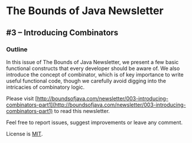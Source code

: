 # The Bounds of Java Newsletter
## #3 &ndash; Introducing Combinators

### Outline
In this issue of The Bounds of Java Newsletter, we present a few basic functional constructs that every developer should be aware of. We also introduce the concept of combinator, which is of key importance to write useful functional code, though we carefully avoid digging into the intricacies of combinatory logic.

Please visit [http://boundsofjava.com/newsletter/003-introducing-combinators-part1](http://boundsofjava.com/newsletter/003-introducing-combinators-part1) to read this newsletter.

Feel free to report issues, suggest improvements or leave any comment.

License is [MIT](LICENSE).
